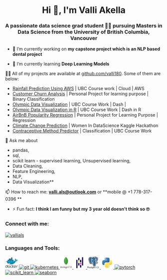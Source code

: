 <h1 align="center">Hi 👋, I'm Valli Akella</h1>
<h3 align="center">A passionate data science grad student 👩‍🎓 pursuing Masters in Data Science from the University of British Columbia, Vancouver</h3>

- 🔭 I’m currently working on **my capstone project which is an NLP based dental project**

- 🌱 I’m currently learning **Deep Learning Models** 

👨‍💻 All of my projects are available at [github.com/valli180](github.com/valli180). Some of them are below:

* [Rainfall Prediction Using AWS](https://github.com/UBC-MDS/rainfall_group11) | UBC Course work | Cloud | AWS
* [Customer Churn Analysis](https://github.com/valli180/customer_churn_analysis)  | Personal Project for learning purpose | Binary Classification
* [Olympic Data Visualization](https://github.com/UBC-MDS/olympics_data_analysis) | UBC Course Work | Dash |
* [Olympic Data Visualization in R](https://github.com/UBC-MDS/olympics_data_analysis-R) | UBC Course Work | Dash in R
* [AirBnB Popularity Regression](https://github.com/valli180/airbnb-popularity_regression) | Personal Project for Learning Purpose | Regression
* [Climate Change Prediction](https://github.com/valli180/WiDS_climate_change) | Women In DataScience Kaggle Hackathon
* [Contraceptive Method Predictor](https://github.com/UBC-MDS/contraceptive_method_predictor) | Classification | UBC Course Work

💬 Ask me about 
* pandas, 
* sql, 
* scikit learn - supervised learning, Unsupervised learning,
* Data Cleaning, 
* Feature Engineering, 
* NLP,  
* Data Visualization**

📫 How to reach me: 
**valli.als@outlook.com** or 
**mobile @ +1 778-317-0396 **

- ⚡ Fun fact:
**I think I am funny but my 3 year old doesn't think so 🙄**

<h3 align="left">Connect with me:</h3>
<p align="left">
<a href="https://linkedin.com/in/vallials" target="blank"><img align="center" src="https://raw.githubusercontent.com/rahuldkjain/github-profile-readme-generator/master/src/images/icons/Social/linked-in-alt.svg" alt="vallials" height="30" width="40" /></a>
</p>

<h3 align="left">Languages and Tools:</h3>
<p align="left"> <a href="https://www.docker.com/" target="_blank" rel="noreferrer"> <img src="https://raw.githubusercontent.com/devicons/devicon/master/icons/docker/docker-original-wordmark.svg" alt="docker" width="40" height="40"/> </a> <a href="https://git-scm.com/" target="_blank" rel="noreferrer"> <img src="https://www.vectorlogo.zone/logos/git-scm/git-scm-icon.svg" alt="git" width="40" height="40"/> </a> <a href="https://kubernetes.io" target="_blank" rel="noreferrer"> <img src="https://www.vectorlogo.zone/logos/kubernetes/kubernetes-icon.svg" alt="kubernetes" width="40" height="40"/> </a> <a href="https://www.mongodb.com/" target="_blank" rel="noreferrer"> <img src="https://raw.githubusercontent.com/devicons/devicon/master/icons/mongodb/mongodb-original-wordmark.svg" alt="mongodb" width="40" height="40"/> </a> <a href="https://pandas.pydata.org/" target="_blank" rel="noreferrer"> <img src="https://raw.githubusercontent.com/devicons/devicon/2ae2a900d2f041da66e950e4d48052658d850630/icons/pandas/pandas-original.svg" alt="pandas" width="40" height="40"/> </a> <a href="https://www.postgresql.org" target="_blank" rel="noreferrer"> <img src="https://raw.githubusercontent.com/devicons/devicon/master/icons/postgresql/postgresql-original-wordmark.svg" alt="postgresql" width="40" height="40"/> </a> <a href="https://www.python.org" target="_blank" rel="noreferrer"> <img src="https://raw.githubusercontent.com/devicons/devicon/master/icons/python/python-original.svg" alt="python" width="40" height="40"/> </a> <a href="https://pytorch.org/" target="_blank" rel="noreferrer"> <img src="https://www.vectorlogo.zone/logos/pytorch/pytorch-icon.svg" alt="pytorch" width="40" height="40"/> </a> <a href="https://scikit-learn.org/" target="_blank" rel="noreferrer"> <img src="https://upload.wikimedia.org/wikipedia/commons/0/05/Scikit_learn_logo_small.svg" alt="scikit_learn" width="40" height="40"/> </a> <a href="https://seaborn.pydata.org/" target="_blank" rel="noreferrer"> <img src="https://seaborn.pydata.org/_images/logo-mark-lightbg.svg" alt="seaborn" width="40" height="40"/> </a> </p>

